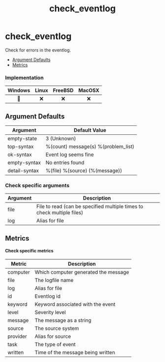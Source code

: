 ﻿---
title: check_eventlog
---

# check_eventlog

Check for errors in the eventlog.

- [Argument Defaults](#argument-defaults)
- [Metrics](#metrics)

### Implementation

| Windows | Linux | FreeBSD | MacOSX |
|:-------:|:-----:|:-------:|:------:|
| :construction: | :x: | :x: | :x: |

## Argument Defaults

| Argument | Default Value |
| --- | --- |
empty-state | 3 (Unknown) |
top-syntax | %(count) message(s) %(problem_list) |
ok-syntax | Event log seems fine |
empty-syntax | No entries found |
detail-syntax | %(file) %(source) (%(message)) |

### **Check specific arguments**

| Argument | Description |
| --- | --- |
| file | File to read (can be specified multiple times to check multiple files) |
| log | Alias for file |

## Metrics

#### **Check specific metrics**

| Metric | Description |
| --- | --- |
| computer | Which computer generated the message |
| file | The logfile name |
| log | Alias for file |
| id | Eventlog id |
| keyword | Keyword associated with the event |
| level | Severity level |
| message | The message as a string |
| source | The source system |
| provider | Alias for source |
| task | The type of event |
| written | Time of the message being written |